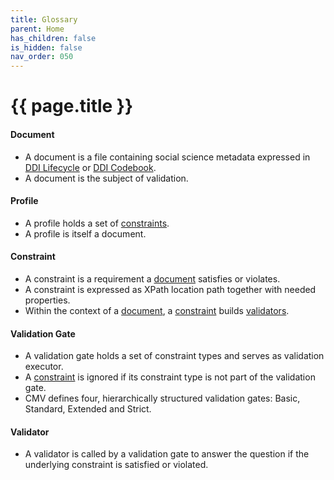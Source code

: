 ```yaml
---
title: Glossary
parent: Home
has_children: false
is_hidden: false
nav_order: 050
---
```


# {{ page.title }}

#### Document

* A document is a file containing social science metadata expressed in [DDI Lifecycle](https://ddialliance.org/explore-documentation) or [DDI Codebook](https://ddialliance.org/explore-documentation).
* A document is the subject of validation.

#### Profile

* A profile holds a set of [constraints](glossary.html#constraint). 
* A profile is itself a document.

#### Constraint

* A constraint is a requirement a [document](glossary.html#document) satisfies or violates. 
* A constraint is expressed as XPath location path together with needed properties.
* Within the context of a [document](glossary.html#document), a [constraint](glossary.html#constraint) builds [validators](glossary.html#validator).

#### Validation Gate

* A validation gate holds a set of constraint types and serves as validation executor.
* A [constraint](glossary.html#constraint) is ignored if its constraint type is not part of the validation gate.
* CMV defines four, hierarchically structured validation gates: Basic, Standard, Extended and Strict.

#### Validator

* A validator is called by a validation gate to answer the question if the underlying constraint is satisfied or violated.

